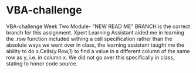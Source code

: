 # VBA-challenge
VBA-challenge Week Two Module- "NEW READ ME" BRANCH is the correct branch for this assignment.
Xpert Learning Assistant aided me in learning the .row function included withing a cell specification rather than the absolute ways we went over in class, the learning assistant taught me the ability to do x.Cells(y.Row,1) to find a value in a different column of the same row as y, i.e. in column x. We did not go over this specifically in class, stating to honor code source.
